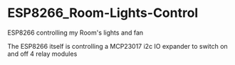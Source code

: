 # ESP8266_Room-Lights-Control
 ESP8266 controlling my Room's lights and fan
 
 The ESP8266 itself is controlling a MCP23017 i2c IO expander to switch on and off 4 relay modules

